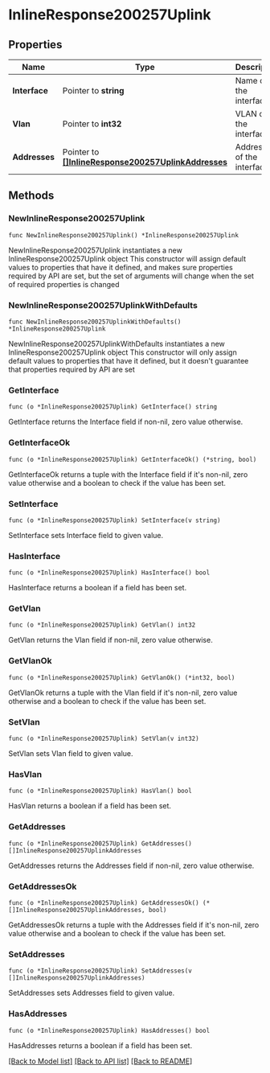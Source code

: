 # InlineResponse200257Uplink

## Properties

Name | Type | Description | Notes
------------ | ------------- | ------------- | -------------
**Interface** | Pointer to **string** | Name of the interface | [optional] 
**Vlan** | Pointer to **int32** | VLAN of the interface | [optional] 
**Addresses** | Pointer to [**[]InlineResponse200257UplinkAddresses**](InlineResponse200257UplinkAddresses.md) | Addresses of the interface | [optional] 

## Methods

### NewInlineResponse200257Uplink

`func NewInlineResponse200257Uplink() *InlineResponse200257Uplink`

NewInlineResponse200257Uplink instantiates a new InlineResponse200257Uplink object
This constructor will assign default values to properties that have it defined,
and makes sure properties required by API are set, but the set of arguments
will change when the set of required properties is changed

### NewInlineResponse200257UplinkWithDefaults

`func NewInlineResponse200257UplinkWithDefaults() *InlineResponse200257Uplink`

NewInlineResponse200257UplinkWithDefaults instantiates a new InlineResponse200257Uplink object
This constructor will only assign default values to properties that have it defined,
but it doesn't guarantee that properties required by API are set

### GetInterface

`func (o *InlineResponse200257Uplink) GetInterface() string`

GetInterface returns the Interface field if non-nil, zero value otherwise.

### GetInterfaceOk

`func (o *InlineResponse200257Uplink) GetInterfaceOk() (*string, bool)`

GetInterfaceOk returns a tuple with the Interface field if it's non-nil, zero value otherwise
and a boolean to check if the value has been set.

### SetInterface

`func (o *InlineResponse200257Uplink) SetInterface(v string)`

SetInterface sets Interface field to given value.

### HasInterface

`func (o *InlineResponse200257Uplink) HasInterface() bool`

HasInterface returns a boolean if a field has been set.

### GetVlan

`func (o *InlineResponse200257Uplink) GetVlan() int32`

GetVlan returns the Vlan field if non-nil, zero value otherwise.

### GetVlanOk

`func (o *InlineResponse200257Uplink) GetVlanOk() (*int32, bool)`

GetVlanOk returns a tuple with the Vlan field if it's non-nil, zero value otherwise
and a boolean to check if the value has been set.

### SetVlan

`func (o *InlineResponse200257Uplink) SetVlan(v int32)`

SetVlan sets Vlan field to given value.

### HasVlan

`func (o *InlineResponse200257Uplink) HasVlan() bool`

HasVlan returns a boolean if a field has been set.

### GetAddresses

`func (o *InlineResponse200257Uplink) GetAddresses() []InlineResponse200257UplinkAddresses`

GetAddresses returns the Addresses field if non-nil, zero value otherwise.

### GetAddressesOk

`func (o *InlineResponse200257Uplink) GetAddressesOk() (*[]InlineResponse200257UplinkAddresses, bool)`

GetAddressesOk returns a tuple with the Addresses field if it's non-nil, zero value otherwise
and a boolean to check if the value has been set.

### SetAddresses

`func (o *InlineResponse200257Uplink) SetAddresses(v []InlineResponse200257UplinkAddresses)`

SetAddresses sets Addresses field to given value.

### HasAddresses

`func (o *InlineResponse200257Uplink) HasAddresses() bool`

HasAddresses returns a boolean if a field has been set.


[[Back to Model list]](../README.md#documentation-for-models) [[Back to API list]](../README.md#documentation-for-api-endpoints) [[Back to README]](../README.md)


